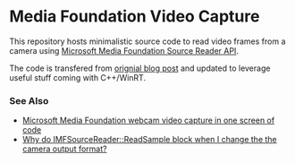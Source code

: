 # Media Foundation Video Capture

This repository hosts minimalistic source code to read video frames from a camera using [Microsoft Media Foundation Source Reader API](https://docs.microsoft.com/en-us/windows/win32/medfound/source-reader).

The code is transfered from [orignial blog post](https://alax.info/blog/1835) and updated to leverage useful stuff coming with C++/WinRT.

### See Also

- [Microsoft Media Foundation webcam video capture in one screen of code](https://alax.info/blog/1835)
- [Why do IMFSourceReader::ReadSample block when I change the the camera output format?](https://stackoverflow.com/q/70699005/868014)

